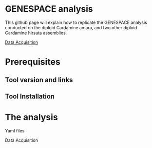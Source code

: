 # GENESPACE analysis

This github page will explain how to replicate the GENESPACE analysis conducted on the diploid Cardamine amara, and two other diploid Cardamine hirsuta assemblies.

[Data Acquisition](#part1---data-acquisition) 

# Prerequisites

## Tool version and links


## Tool Installation

# The analysis
Yaml files

Data Acquisition
